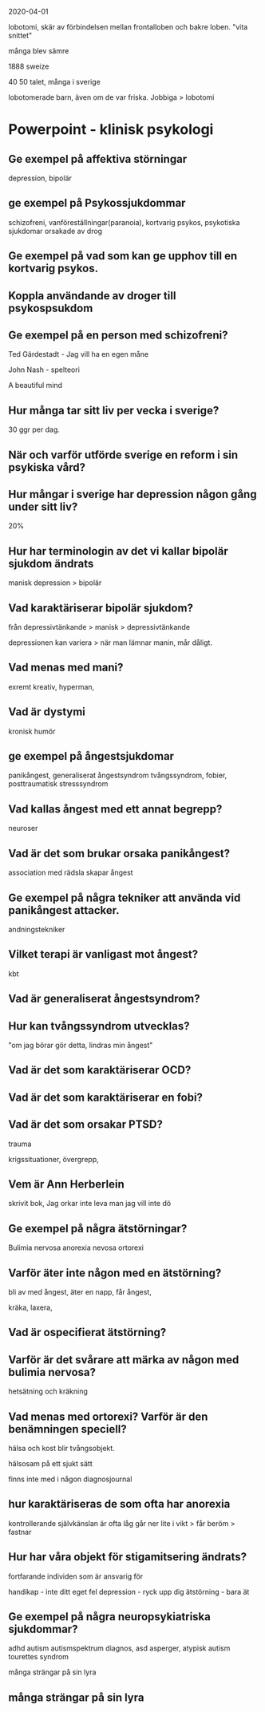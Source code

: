 2020-04-01 

lobotomi, skär av förbindelsen mellan frontalloben och bakre loben. "vita snittet"

många blev sämre

1888 sweize 

40 50 talet, många i sverige

lobotomerade barn, även om de var friska. Jobbiga > lobotomi

# Powerpoint - klinisk psykologi

## Ge exempel på affektiva störningar
depression, bipolär

## ge exempel på Psykossjukdommar
schizofreni, vanföreställningar(paranoia), kortvarig psykos, psykotiska sjukdomar orsakade av drog

## Ge exempel på vad som kan ge upphov till en kortvarig psykos.

## Koppla användande av droger till psykospsukdom


## Ge exempel på en person med schizofreni?
Ted Gärdestadt - Jag vill ha en egen måne

John Nash - spelteori

A beautiful mind

## Hur många tar sitt liv per vecka i sverige?
30 ggr per dag.

## När och varför utförde sverige en reform i sin psykiska vård?



## Hur mångar i sverige har depression någon gång under sitt liv?
20%

## Hur har terminologin av det vi kallar bipolär sjukdom ändrats
manisk depression > bipolär

## Vad karaktäriserar bipolär sjukdom?
från depressivtänkande > manisk > depressivtänkande

depressionen kan variera > 
när man lämnar manin, mår dåligt.

## Vad menas med mani?
exremt kreativ, hyperman,


## Vad är dystymi
kronisk humör

## ge exempel på ångestsjukdomar
panikångest, generaliserat ångestsyndrom
tvångssyndrom, fobier, posttraumatisk stresssyndrom

## Vad kallas ångest med ett annat begrepp?
neuroser

## Vad är det som brukar orsaka panikångest?
association med rädsla skapar ångest

## Ge exempel på några tekniker att använda vid panikångest attacker.
andningstekniker

## Vilket terapi är vanligast mot ångest?
kbt



## Vad är generaliserat ångestsyndrom? 

## Hur kan tvångssyndrom utvecklas?
"om jag börar gör detta, lindras min ångest"

## Vad är det som karaktäriserar OCD?

## Vad är det som karaktäriserar en fobi?

## Vad är det som orsakar PTSD?
trauma

krigssituationer, övergrepp, 

## Vem är Ann Herberlein
skrivit bok, Jag orkar inte leva man jag vill inte dö

## Ge exempel på några ätstörningar?
Bulimia nervosa
anorexia nevosa
ortorexi

## Varför äter inte någon med en ätstörning?
bli av med ångest, äter en napp, får ångest,

kräka, laxera, 

## Vad är ospecifierat ätstörning?

## Varför är det svårare att märka av någon med bulimia nervosa?
hetsätning och kräkning

## Vad menas med ortorexi? Varför är den benämningen speciell?
hälsa och kost blir tvångsobjekt.

hälsosam på ett sjukt sätt

finns inte med i någon diagnosjournal


## hur karaktäriseras de som ofta har anorexia
kontrollerande
självkänslan är ofta låg
går ner lite i vikt > får beröm > fastnar

## Hur har våra objekt för stigamitsering ändrats?
fortfarande individen som är ansvarig för 

handikap - inte ditt eget fel
depression - ryck upp dig
ätstörning - bara ät


## Ge exempel på några neuropsykiatriska sjukdommar?
adhd
autism
autismspektrum diagnos, asd
    asperger, atypisk autism
tourettes syndrom

många strängar på sin lyra

## många strängar på sin lyra
